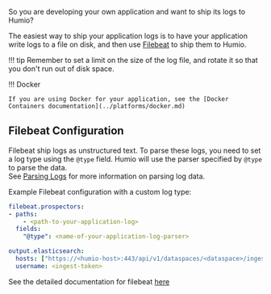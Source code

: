 
So you are developing your own application and want to ship its logs
to Humio?

The easiest way to ship your application logs is to have your application
write logs to a file on disk, and then use
[Filebeat](../log-shippers/beats.md) to ship them to Humio.

!!! tip
    Remember to set a limit on the size of the log file, and rotate it so that
    you don't run out of disk space.


!!! Docker

    If you are using Docker for your application, see the [Docker
    Containers documentation](../platforms/docker.md)


## Filebeat Configuration

Filebeat ship logs as unstructured text. To parse these logs, you need
to set a log type using the `@type` field.  Humio will use the parser specified by `@type` to parse the data.  
See [Parsing Logs](/parsing.md) for more information on parsing log data.

Example Filebeat configuration with a custom log type:

```yaml
filebeat.prospectors:
- paths:
    - <path-to-your-application-log>
  fields:
    "@type": <name-of-your-application-log-parser>

output.elasticsearch:
  hosts: ["https://<humio-host>:443/api/v1/dataspaces/<dataspace>/ingest/elasticsearch"]
  username: <ingest-token>
```

See the detailed documentation for filebeat [here](/integrations/log-shippers/filebeat.md)
